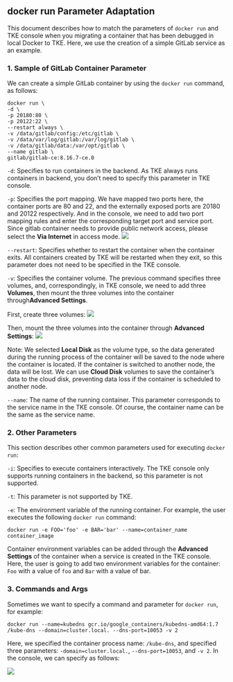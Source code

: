 ## docker run Parameter Adaptation

  This document describes how to match the parameters of `docker run` and TKE console when you migrating a container that has been debugged in local Docker to TKE. Here, we use the creation of a simple GitLab service as an example.

### 1. Sample of GitLab Container Parameter

We can create a simple GitLab container by using the `docker run` command, as follows:

```shell
docker run \
-d \
-p 20180:80 \
-p 20122:22 \
--restart always \
-v /data/gitlab/config:/etc/gitlab \
-v /data/var/log/gitlab:/var/log/gitlab \
-v /data/gitlab/data:/var/opt/gitlab \
--name gitlab \
gitlab/gitlab-ce:8.16.7-ce.0

```



`-d`: Specifies to run containers in the backend. As TKE always runs containers in backend, you don’t need to specify this parameter in TKE console.

`-p`: Specifies the port mapping. We have mapped two ports here, the container ports are 80 and 22, and the externally exposed ports are 20180 and 20122 respectively. And in the console, we need to add two port mapping rules and enter the corresponding target port and service port. Since gitlab container needs to provide public network access, please select the **Via Internet** in access mode.
![](https://main.qcloudimg.com/raw/86b13d42143d526aa7494b9069fba1ee.png)

`--restart`: Specifies whether to restart the container when the container exits. All containers created by TKE will be restarted when they exit, so this parameter does not need to be specified in the TKE console.

`-v`: Specifies the container volume. The previous command specifies three volumes, and, correspondingly, in TKE console, we need to add three **Volumes**, then mount the three volumes into the container through**Advanced Settings**.

First, create three volumes:
![](https://main.qcloudimg.com/raw/180afd444ace31c1ad0d93352e81f83e.png)

Then, mount the three volumes into the container through **Advanced Settings**:
![](https://main.qcloudimg.com/raw/d3dee9fe11dbbbf263e987d1b186ee2c.png)

Note: We selected **Local Disk** as the volume type, so the data generated during the running process of the container will be saved to the node where the container is located. If the container is switched to another node, the data will be lost. We can use **Cloud Disk** volumes to save the container’s data to the cloud disk, preventing data loss if the container is scheduled to another node.

`--name`: The name of the running container. This parameter corresponds to the service name in the TKE console. Of course, the container name can be the same as the service name.

### 2. Other Parameters

This section describes other common parameters used for executing `docker run`:

`-i`: Specifies to execute containers interactively. The TKE console only supports running containers in the backend, so this parameter is not supported.

`-t`: This parameter is not supported by TKE.

`-e`: The environment variable of the running container. For example, the user executes the following `docker run` command:

```
docker run -e FOO='foo' -e BAR='bar' --name=container_name container_image
```

Container environment variables can be added through the **Advanced Settings** of the container when a service is created in the TKE console. Here, the user is going to add two environment variables for the container: `Foo` with a value of `foo` and `Bar` with a value of bar.

### 3. Commands and Args

Sometimes we want to specify a command and parameter for `docker run`, for example:

```
docker run --name=kubedns gcr.io/google_containers/kubedns-amd64:1.7 /kube-dns --domain=cluster.local. --dns-port=10053 -v 2

```

Here, we specified the container process name: `/kube-dns`, and specified three parameters: `-domain=cluster.local.`, `--dns-port=10053`, and `-v 2`.
In the console, we can specify as follows:

![](https://main.qcloudimg.com/raw/a35fca2870f6ef4a16bc753b6be2dddc.png)
